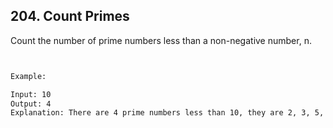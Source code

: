 ## 204. Count Primes

Count the number of prime numbers less than a non-negative number, n.


```html


Example:

Input: 10
Output: 4
Explanation: There are 4 prime numbers less than 10, they are 2, 3, 5, 7.

```